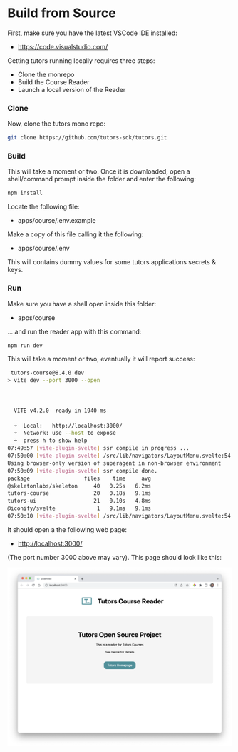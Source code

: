 # Build from Source

First, make sure you have the latest VSCode IDE installed:

- https://code.visualstudio.com/

Getting tutors running locally requires three steps:

- Clone the monrepo
- Build the Course Reader
- Launch a local version of the Reader

### Clone

Now, clone the tutors mono repo:

~~~bash
git clone https://github.com/tutors-sdk/tutors.git
~~~

### Build

This will take a moment or two. Once it is downloaded, open a shell/command prompt inside the folder and enter the following:

~~~bash
npm install
~~~

Locate the following file:

- apps/course/.env.example

Make a copy of this file calling it the following:

- apps/course/.env

This will contains dummy values for some tutors  applications secrets & keys.

### Run

Make sure you have a shell open inside this folder:

- apps/course

... and run the reader app with this command:

~~~bash
npm run dev
~~~

This will take a moment or two, eventually it will report success:

~~~bash
 tutors-course@8.4.0 dev
> vite dev --port 3000 --open



  VITE v4.2.0  ready in 1940 ms

  ➜  Local:   http://localhost:3000/
  ➜  Network: use --host to expose
  ➜  press h to show help
07:49:57 [vite-plugin-svelte] ssr compile in progress ...
07:50:00 [vite-plugin-svelte] /src/lib/navigators/LayoutMenu.svelte:54:6 A11y: visible, non-interactive elements with an on:click event must be accompanied by an on:keydown, on:keyup, or on:keypress event.
Using browser-only version of superagent in non-browser environment
07:50:09 [vite-plugin-svelte] ssr compile done.
package               	files	 time	  avg
@skeletonlabs/skeleton	   40	0.25s	6.2ms
tutors-course         	   20	0.18s	9.1ms
tutors-ui             	   21	0.10s	4.8ms
@iconify/svelte       	    1	9.1ms	9.1ms
07:50:10 [vite-plugin-svelte] /src/lib/navigators/LayoutMenu.svelte:54:6 A11y: visible, non-interactive elements with an on:click event must be accompanied by an on:keydown, on:keyup, or on:keypress event.
~~~

It should open a the following web page:

- <http://localhost:3000/>

(The port number 3000 above may vary). This page should look like this:

![](img/01.png)